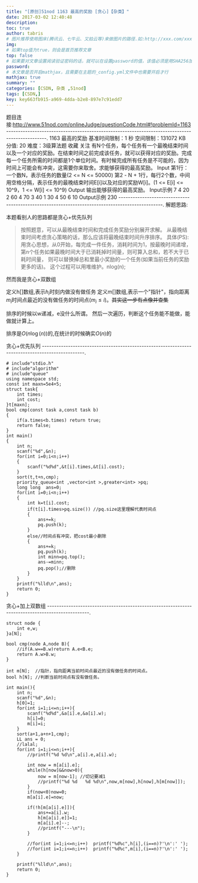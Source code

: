 ```yaml
---
title: "[原创]51nod 1163 最高的奖励 [贪心]【杂类】"
date: 2017-03-02 12:40:48
description:
toc: true
author: tabris
# 图片推荐使用图床(腾讯云、七牛云、又拍云等)来做图片的路径.如:http://xxx.com/xxx.jpg
img:
# 如果top值为true，则会是首页推荐文章
top: false
# 如果要对文章设置阅读验证密码的话，就可以在设置password的值，该值必须是用SHA256加密后的密码，防止被他人识破
password:
# 本文章是否开启mathjax，且需要在主题的_config.yml文件中也需要开启才行
mathjax: true
summary: ""
categories: [CSDN, 杂类 ,51nod]
tags: [CSDN,]
key: key663fb915-a969-4dda-b2e8-897e7c91edd7
---
```


题目连接:http://www.51nod.com/onlineJudge/questionCode.html#!problemId=1163
-----------------------------------------------------------------------------------------------.
1163 最高的奖励
基准时间限制：1 秒 空间限制：131072 KB 分值: 20 难度：3级算法题 收藏  关注
有N个任务，每个任务有一个最晚结束时间以及一个对应的奖励。在结束时间之前完成该任务，就可以获得对应的奖励。完成每一个任务所需的时间都是1个单位时间。有时候完成所有任务是不可能的，因为时间上可能会有冲突，这需要你来取舍。求能够获得的最高奖励。
Input
第1行：一个数N，表示任务的数量(2 <= N <= 50000)
第2 - N + 1行，每行2个数，中间用空格分隔，表示任务的最晚结束时间E[i]以及对应的奖励W[i]。(1 <= E[i] <= 10^9，1 <= W[i] <= 10^9)
Output
输出能够获得的最高奖励。
Input示例
7
4 20
2 60
4 70
3 40
1 30
4 50
6 10
Output示例
230
------------------------------------------------------------------------------------------------.
解题思路:

本题看别人的思路都是贪心+优先队列
>按照题意，可以从最晚结束时间和完成任务奖励分别展开求解。
从最晚结束时间考虑贪心策略的话，那么应该将最晚结束时间升序排序。
具体(PS):
用贪心思想，从0开始，每完成一件任务，消耗时间为1，按最晚时间递增，第n个任务如果最晚时间大于已消耗掉时间量，则可算入总和，若不大于已耗时间量，
则可以替换掉总和里最小奖励的一个任务(如果当前任务的奖励更多的话)。
这个过程可以用堆维护。nlog(n);

然而我是贪心+双数组

定义h[]数组,表示$h_i$时刻内做没有做任务
定义m[]数组,表示一个"指针"，指向距离$m_i$时间点最近的没有做任务的时间点$(m_i\leq i)$。~~其实这一步有点像并查集~~

排序的时候以w递减，e没什么所谓。
然后一次遍历，判断这个任务能不能做，能做就计算上。

排序是$O(n\log(n))$的,在统计的时候确实$O(n)$的

贪心+优先队列
------------------------------------------------------------------------------------------------.
```
# include"stdio.h"
# include"algorithm"
# include"queue"
using namespace std;
const int maxn=5e4+5;
struct task{
    int times;
    int cost;
}t[maxn];
bool cmp(const task a,const task b)
{
    if(a.times<b.times) return true;
    return false;
}
int main()
{
    int n;
    scanf("%d",&n);
    for(int i=0;i<n;i++)
    {
        scanf("%d%d",&t[i].times,&t[i].cost);
    }
    sort(t,t+n,cmp);
    priority_queue<int ,vector<int >,greater<int> >pq;
    long long  ans=0;
    for(int i=0;i<n;i++)
    {
        int k=t[i].cost;
        if(t[i].times>pq.size()) //pq.size这里理解代表时间点
        {
            ans+=k;
            pq.push(k);
        }
        else//时间点有冲突，把cost最小删除
        {
            ans+=k;
            pq.push(k);
            int minn=pq.top();
            ans-=minn;
            pq.pop();//删除
        }
    }
    printf("%lld\n",ans);
    return 0;
}
```

贪心+加上双数组
------------------------------------------------------------------------------------------------.
```
struct node {
    int e,w;
}a[N];

bool cmp(node A,node B){
    //if(A.w==B.w)return A.e<B.e;
    return A.w>B.w;
}

int m[N];  //指针，指向距离当前时间点最近的没有做任务的时间点。
bool h[N]; //判断当前时间点有没有做任务。

int main(){
    int n;
    scanf("%d",&n);
    h[0]=1;
    for(int i=1;i<=n;i++){
        scanf("%d%d",&a[i].e,&a[i].w);
        h[i]=0;
        m[i]=i;
    }
    sort(a+1,a+n+1,cmp);
    LL ans = 0;
    //lalal;
    for(int i=1;i<=n;i++){
        //printf("%d %d\n",a[i].e,a[i].w);

        int now = m[a[i].e];
        while(h[now]&&now>0){
            now = m[now-1]; //切记要减1
            //printf("%d %d   %d %d\n",now,m[now],h[now],h[m[now]]);
        }
        if(now<0)now=0;
        m[a[i].e]=now;

        if(!h[m[a[i].e]]){
            ans+=a[i].w;
            h[m[a[i].e]]=1;
            m[a[i].e]--;
            //printf("---\n");
        }

        //for(int i=1;i<=n;i++)  printf("%d%c",h[i],(i==n)?'\n':' ');
        //for(int i=1;i<=n;i++)  printf("%d%c",m[i],(i==n)?'\n':' ');
    }

    printf("%lld\n",ans);
    return 0;
}

```
